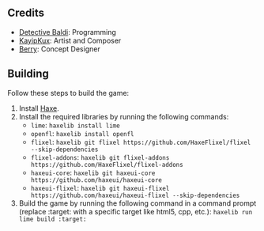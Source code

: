 ## Credits
- [Detective Baldi](https://x.com/DetectiveBaldi): Programming
- [KayipKux](https://x.com/KayipKux): Artist and Composer
- [Berry](https://x.com/berryreal_): Concept Designer

## Building
Follow these steps to build the game:

1. Install [Haxe](https://haxe.org/).
2. Install the required libraries by running the following commands:
   - `lime`: `haxelib install lime`
   - `openfl`: `haxelib install openfl`
   - `flixel`: `haxelib git flixel https://github.com/HaxeFlixel/flixel --skip-dependencies`
   - `flixel-addons`: `haxelib git flixel-addons https://github.com/HaxeFlixel/flixel-addons`
   - `haxeui-core`: `haxelib git haxeui-core https://github.com/haxeui/haxeui-core`
   - `haxeui-flixel`: `haxelib git haxeui-flixel https://github.com/haxeui/haxeui-flixel --skip-dependencies`
3. Build the game by running the following command in a command prompt (replace :target: with a specific target like html5, cpp, etc.):
   `haxelib run lime build :target:`